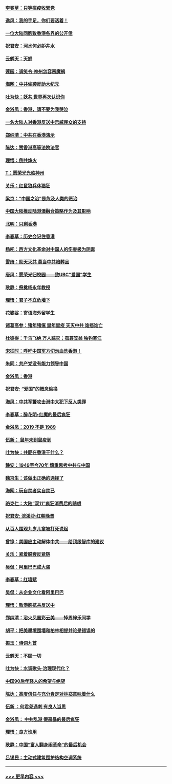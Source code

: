#### [李春草：只等瘟疫收邪党](../pages/nsc993/n11677308.md?t=11250901) 
#### [逸风：我的手足，你们要活着！](../pages/nsc993/n11676352.md?t=11250901) 
#### [一位大陆同胞致香港各界的公开信](../pages/nsc993/n11675761.md?t=11250901) 
#### [祝君安：河水何必妒井水](../pages/nsc993/n11675746.md?t=11250901) 
#### [云鹤天：天怒](../pages/nsc993/n11675718.md?t=11250901) 
#### [莲园：调笑令‧神州怎容恶魔祸](../pages/nsc993/n11675648.md?t=11250901) 
#### [海网：中共偷袭反助大纪元](../pages/nsc993/n11673515.md?t=11250901) 
#### [吐为快：妖共 世界再次认识你](../pages/nsc993/n11673506.md?t=11250901) 
#### [金浴凤：香港，请不要为我哭泣](../pages/nsc993/n11673248.md?t=11250901) 
#### [一名大陆人对香港反送中示威民众的支持](../pages/nsc993/n11672615.md?t=11250901) 
#### [郑纯清：中共在香港演示](../pages/nsc993/n11670539.md?t=11250901) 
#### [陈达：赞香港高等法院法官](../pages/nsc993/n11669542.md?t=11250901) 
#### [理悟：倒共烽火](../pages/nsc993/n11668844.md?t=11250901) 
#### [T：愿荣光光临神州](../pages/nsc993/n11668421.md?t=11250901) 
#### [关乐：红鼠狼兵休猖狂](../pages/nsc993/n11668378.md?t=11250901) 
#### [梁京：“中国之治”是危及人类的恶治](../pages/nsc993/n11668328.md?t=11250901) 
#### [中国大陆推动陆港澳融合策略作为及其影响](../pages/nsc993/n11668157.md?t=11250901) 
#### [北明：只剩香港](../pages/nsc993/n11668002.md?t=11250901) 
#### [李春草：历史会记住香港](../pages/nsc993/n11667927.md?t=11250901) 
#### [杨吒：西方文化革命对中国人的伤害极为阴毒](../pages/nsc993/n11664521.md?t=11250901) 
#### [雪绮：助天灭共 莫当中共陪葬品](../pages/nsc993/n11662650.md?t=11250901) 
#### [唐风：愿荣光归校园——致UBC“爱国”学生](../pages/nsc993/n11662194.md?t=11250901) 
#### [耿静：祭奠杨永年教授](../pages/nsc993/n11662514.md?t=11250901) 
#### [理悟：君子不立危墙下](../pages/nsc993/n11662172.md?t=11250901) 
#### [花婆娑：寄语海外留学生](../pages/nsc993/n11662121.md?t=11250901) 
#### [诸葛高参：猪年猪瘟 鼠年鼠疫 天灭中共 谁挡谁亡](../pages/nsc993/n11661980.md?t=11250901) 
#### [杜彼得：千鸟飞绝 万人踪灭；孤蓑笠翁 独钓寒江](../pages/nsc993/n11661170.md?t=11250901) 
#### [宋征时：呼吁中国军方切勿血洗香港！](../pages/nsc993/n11415318.md?t=11250901) 
#### [朱同：共产党没有能力领导中国](../pages/nsc993/n11660421.md?t=11250901) 
#### [金浴凤：香港](../pages/nsc993/n11660419.md?t=11250901) 
#### [祝君安: “爱国”的概念偷换](../pages/nsc993/n11659706.md?t=11250901) 
#### [海风：中共军警攻击港中大犯下反人类罪](../pages/nsc993/n11659632.md?t=11250901) 
#### [李春草：醉花阴•红魔的最后疯狂](../pages/nsc993/n11659287.md?t=11250901) 
#### [金浴凤：2019 不是 1989](../pages/nsc993/n11657663.md?t=11250901) 
#### [伍新： 鼠年未到鼠疫到](../pages/nsc993/n11655098.md?t=11250901) 
#### [吐为快：共匪在香港干什么？](../pages/nsc993/n11654891.md?t=11250901) 
#### [静安：1949至今70年 慎重思考中共与中国](../pages/nsc993/n11651244.md?t=11250901) 
#### [魏京生：该做出正确的选择了](../pages/nsc993/n11653084.md?t=11250901) 
#### [海网：玩自焚者实自焚已](../pages/nsc993/n11652423.md?t=11250901) 
#### [骆克仁：大陆“双11”疯狂消费后的随想](../pages/nsc993/n11652305.md?t=11250901) 
#### [祝君安: 浣溪沙·红朝晚景](../pages/nsc993/n11652258.md?t=11250901) 
#### [从百人围观九岁儿童被打死说起](../pages/nsc993/n11651030.md?t=11250901) 
#### [曾铮：美国应主动解体中共——给顶级智库的建议](../pages/nsc993/n11649888.md?t=11250901) 
#### [关乐：紧着脱套反紧链](../pages/nsc993/n11649069.md?t=11250901) 
#### [吴侃：阿里巴巴成大盗](../pages/nsc993/n11645523.md?t=11250901) 
#### [李春草：红墙赋](../pages/nsc993/n11646389.md?t=11250901) 
#### [吴侃：从企业文化看阿里巴巴](../pages/nsc993/n11645476.md?t=11250901) 
#### [理悟：敬港胞抗共反送中](../pages/nsc993/n11645466.md?t=11250901) 
#### [郑纯清：浴火凤凰彩云美——悼周梓乐同学](../pages/nsc993/n11645155.md?t=11250901) 
#### [胡平：把美墨境围墙和柏林相提并论是错误的](../pages/nsc993/n11645134.md?t=11250901) 
#### [振玉：诗词九首](../pages/nsc993/n11644081.md?t=11250901) 
#### [云鹤天：不顾一切](../pages/nsc993/n11643508.md?t=11250901) 
#### [吐为快：水调歌头·治理现代化？](../pages/nsc993/n11643485.md?t=11250901) 
#### [中国90后年轻人的希望与绝望](../pages/nsc993/n11642317.md?t=11250901) 
#### [陈达：高度信任与充分肯定对林郑意味着什么](../pages/nsc993/n11641441.md?t=11250901) 
#### [伍新 ：何君尧遇刺 有良人当思](../pages/nsc993/n11641503.md?t=11250901) 
#### [金浴凤： 中共乱港  假恶暴的最后疯狂](../pages/nsc993/n11641495.md?t=11250901) 
#### [理悟：良方谁用](../pages/nsc993/n11641463.md?t=11250901) 
#### [耿静：中国“富人翻身闹革命”的最后机会](../pages/nsc993/n11640655.md?t=11250901) 
#### [吕锡民：主动式建筑围护结构空调系统](../pages/nsc993/n11640168.md?t=11250901) 

----
#### [ >>> 更早内容 <<< ](../indexes/nsc993-earlier.md)
